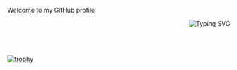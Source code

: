 
<div>
  <p aliign="left">Welcome to my GitHub profile!</p>
  <p align="right">
  <img src="https://readme-typing-svg.herokuapp.com?font=Fira+Code&duration=3000&pause=1000&color=green&center=true&vCenter=true&width=435&lines=Hi!+I'm+Arshia+Saberi;Front-end+Developer;React+%7C+TypeScript+%7C+Redux+Expert" alt="Typing SVG" />
</p>
</div>
 
[![trophy](https://github-profile-trophy.vercel.app/?username=ArshiaSaberi&theme=onedark)](https://github.com/ryo-ma/github-profile-trophy)
<svg fill="#fff" width="140" height="64" viewBox="0 0 140 64" xmlns="http://www.w3.org/2000/svg">

